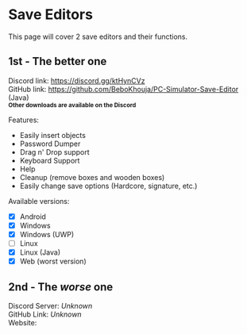 # Save Editors
This page will cover 2 save editors and their functions.

## 1st - The better one
Discord link: https://discord.gg/ktHynCVz \
GitHub link: https://github.com/BeboKhouja/PC-Simulator-Save-Editor (Java)\
<sup>**Other downloads are available on the Discord**</sup>

Features:
- Easily insert objects
- Password Dumper
- Drag n' Drop support
- Keyboard Support
- Help
- Cleanup (remove boxes and wooden boxes)
- Easily change save options (Hardcore, signature, etc.)

Available versions:
- [X] Android
- [X] Windows
- [X] Windows (UWP)
- [ ] Linux
- [X] Linux (Java)
- [X] Web (worst version)

## 2nd - The *worse* one
Discord Server: *Unknown*\
GitHub Link: *Unknown*\
Website:
